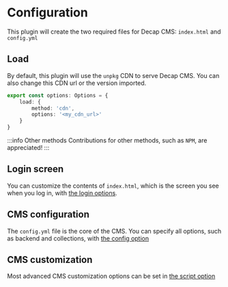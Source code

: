 # Configuration

This plugin will create the two required files for Decap CMS: `index.html` and `config.yml`

## Load

By default, this plugin will use the `unpkg` CDN to serve Decap CMS.
You can also change this CDN url or the version imported.

```ts
export const options: Options = {
    load: {
        method: 'cdn',
        options: '<my_cdn_url>'
    }
}
```

:::info Other methods
Contributions for other methods, such as `NPM`, are appreciated!
:::

## Login screen

You can customize the contents of `index.html`, which is the screen you see when you log in, with [the login options](../reference/index.md#login).

## CMS configuration

The `config.yml` file is the core of the CMS. You can specify all options, such as backend and collections, with [the config option](../reference/index.md#config)

## CMS customization

Most advanced CMS customization options can be set in [the script option](../reference/index.md#script)
